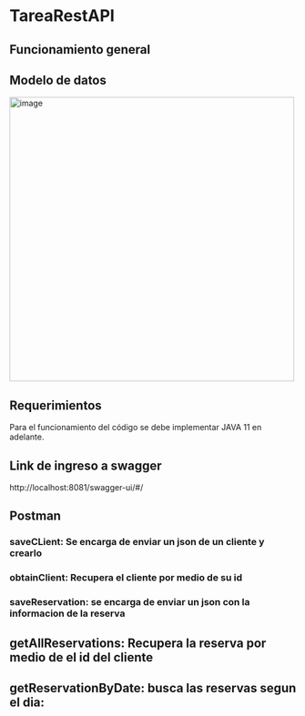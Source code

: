 # TareaRestAPI

## Funcionamiento general 


## Modelo de datos
<img width="500" alt="image" src="https://user-images.githubusercontent.com/78512829/227750511-da63cb0f-afb1-4e52-8e65-eb84f2dc2143.png">

## Requerimientos
Para el funcionamiento del código se debe implementar JAVA 11 en adelante. 

## Link de ingreso a swagger
http://localhost:8081/swagger-ui/#/

## Postman

### saveCLient: Se encarga de enviar un json de un cliente y crearlo



###  obtainClient: Recupera el cliente por medio de su id


### saveReservation: se encarga de enviar un json con la informacion de la reserva



## getAllReservations: Recupera la reserva por medio de el id del cliente



 ## getReservationByDate: busca las reservas segun el dia:


